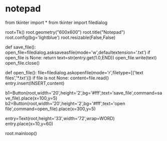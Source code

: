 # notepad
from tkinter import *
from tkinter import filedialog

root=Tk()
root.geometry("600x600")
root.title("Notepad")
root.config(bg='lightblue')
root.resizable(False,False)

def save_file():
    open_file=filedialog.asksaveasfile(mode='w',defaultextension='.txt')
    if open_file is None:
        return
    text=str(entry.get(1.0,END))
    open_file.write(text)
    open_file.close()

def open_file():
    file=filedialog.askopenfile(mode='r',filetype=[('text files','*.txt')])
    if file is not None:
        content=file.read()
    entry.insert(INSERT,content)



b1=Button(root,width='20',height='2',bg='#fff',text='save_file',command=save_file).place(x=100,y=5)
b2=Button(root,width='20',height='2',bg='#fff',text='open file',command=open_file).place(x=300,y=5)

entry=Text(root,height='33',width='72',wrap=WORD)
entry.place(x=10,y=60)

root.mainloop()

